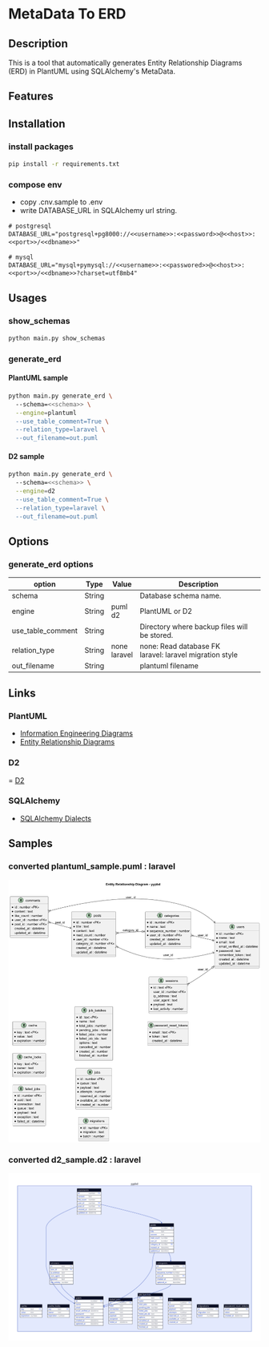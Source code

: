 
# MetaData To ERD

## Description

This is a tool that automatically generates Entity Relationship Diagrams (ERD) in PlantUML using SQLAlchemy's MetaData.

## Features

## Installation

### install packages
```bash
pip install -r requirements.txt
```

### compose env

- copy .cnv.sample to .env
- write DATABASE_URL in SQLAlchemy url string.

```dotenv
# postgresql
DATABASE_URL="postgresql+pg8000://<<username>>:<<password>>@<<host>>:<<port>>/<<dbname>>"
```

```dotenv
# mysql
DATABASE_URL="mysql+pymysql://<<username>>:<<passwored>>@<<host>>:<<port>>/<<dbname>>?charset=utf8mb4"
```

## Usages

### show_schemas

```bash
python main.py show_schemas
```

### generate_erd 

#### PlantUML sample

```bash
python main.py generate_erd \ 
  --schema=<<schema>> \
  --engine=plantuml
  --use_table_comment=True \
  --relation_type=laravel \
  --out_filename=out.puml  
```

#### D2 sample

```bash
python main.py generate_erd \ 
  --schema=<<schema>> \
  --engine=d2
  --use_table_comment=True \
  --relation_type=laravel \
  --out_filename=out.puml  
```

## Options

### generate_erd options

| option            | Type     | Value           | Description                                                |
|-------------------|----------|-----------------|------------------------------------------------------------|
| schema            | String   |                 | Database schema name.                                      |
| engine            | String   | puml<br>d2      | PlantUML or D2                                             |
| use_table_comment | String   |                 | Directory where backup files will be stored.               |
| relation_type     | String   | none<br>laravel | none: Read database FK<br>laravel: laravel migration style |
| out_filename      | String   |                 | plantuml filename                                          |

## Links

### PlantUML

- [Information Engineering Diagrams](https://plantuml.com/en/ie-diagram)
- [Entity Relationship Diagrams](https://plantuml.com/en/er-diagram)

### D2

= [D2](https://d2lang.com/tour/intro/)

### SQLAlchemy

- [SQLAlchemy Dialects](https://docs.sqlalchemy.org/en/20/dialects/index.html)

## Samples

### converted plantuml_sample.puml : laravel
![Alt text](./samples/plantuml_sample.png?raw=true "plantuml sample")

### converted d2_sample.d2 : laravel
![Alt text](./samples/d2_sample.svg?raw=true "d2 sample")
